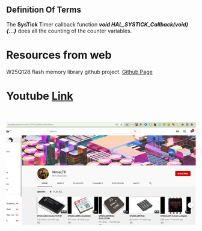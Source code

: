 ## Definition Of Terms
The **SysTick** Timer callback function ***void HAL_SYSTICK_Callback(void){...}*** does all the counting of the counter variables. 
# Resources from web
W25Q128 flash memory library github project. <a href="https://github.com/nimaltd/w25qxx">Github Page</a><br />
# Youtube <a href="https://www.youtube.com/channel/UCUhY7qY1klJm1d2kulr9ckw">Link</a><br /><br />
<img alt="NO IMAGE" src="w25q128_youtube.png"><br>
